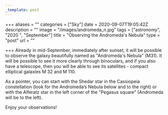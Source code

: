```yaml
---
_template: post
---
```




+++
aliases = ""
categories = ["Sky"]
date = 2020-09-07T19:05:42Z
description = ""
image = "/images/andromeda_n.jpg"
tags = ["astronomy", "2020 ", "September"]
title = "Observing the Andromeda's Nebula"
type = "post"
url = ""

+++
Already in mid-September, immediately after sunset, it will be possible to observe the galaxy beautifully named as "Andromeda's Nebula" (M31). It will be possible to see it more clearly through binoculars, and if you also have a telescope, then you will be able to see its satellites - compact elliptical galaxies M 32 and M 110.  
  
As a pointer, you can start with the Shedar star in the Cassiopeia constellation (look for the Andromeda’s Nebula below and to the right) or with the Alferatz star in the left corner of the "Pegasus square" (Andromeda will be to the left).  
  
Enjoy your observations!
